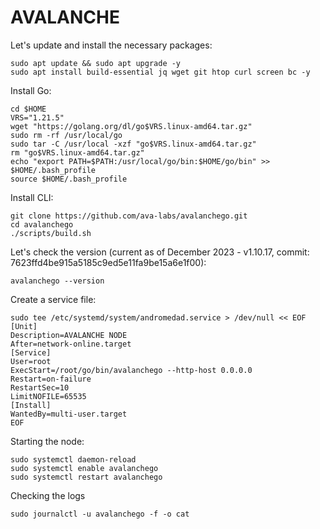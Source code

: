 # AVALANCHE

Let's update and install the necessary packages:
````
sudo apt update && sudo apt upgrade -y
sudo apt install build-essential jq wget git htop curl screen bc -y
````
Install Go:
````
cd $HOME
VRS="1.21.5"
wget "https://golang.org/dl/go$VRS.linux-amd64.tar.gz"
sudo rm -rf /usr/local/go
sudo tar -C /usr/local -xzf "go$VRS.linux-amd64.tar.gz"
rm "go$VRS.linux-amd64.tar.gz"
echo "export PATH=$PATH:/usr/local/go/bin:$HOME/go/bin" >> $HOME/.bash_profile
source $HOME/.bash_profile
````
Install CLI:
````
git clone https://github.com/ava-labs/avalanchego.git
cd avalanchego
./scripts/build.sh
````
Let's check the version (current as of December 2023 - v1.10.17, commit: 7623ffd4be915a5185c9ed5e11fa9be15a6e1f00):
````
avalanchego --version
````
Create a service file:
````
sudo tee /etc/systemd/system/andromedad.service > /dev/null << EOF
[Unit]
Description=AVALANCHE NODE
After=network-online.target
[Service]
User=root
ExecStart=/root/go/bin/avalanchego --http-host 0.0.0.0
Restart=on-failure
RestartSec=10
LimitNOFILE=65535
[Install]
WantedBy=multi-user.target
EOF
````
Starting the node:
````
sudo systemctl daemon-reload
sudo systemctl enable avalanchego
sudo systemctl restart avalanchego
````
Checking the logs
````
sudo journalctl -u avalanchego -f -o cat
````
